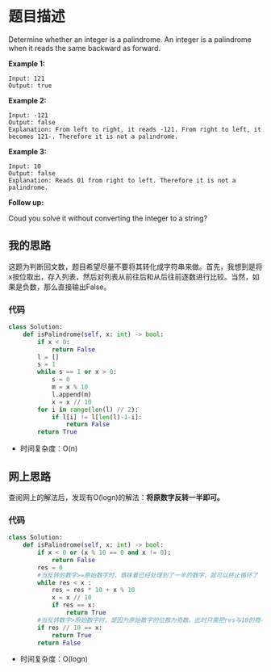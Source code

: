 # 题目描述

Determine whether an integer is a palindrome. An integer is a palindrome when it reads the same backward as forward.

**Example 1:**

```
Input: 121
Output: true
```

**Example 2:**

```
Input: -121
Output: false
Explanation: From left to right, it reads -121. From right to left, it becomes 121-. Therefore it is not a palindrome.
```

**Example 3:**

```
Input: 10
Output: false
Explanation: Reads 01 from right to left. Therefore it is not a palindrome.
```

**Follow up:**

Coud you solve it without converting the integer to a string?

## 我的思路

这题为判断回文数，题目希望尽量不要将其转化成字符串来做。首先，我想到是将x按位取出，存入列表，然后对列表从前往后和从后往前逐数进行比较。当然，如果是负数，那么直接输出False。

### 代码

```python
class Solution:
    def isPalindrome(self, x: int) -> bool:
        if x < 0:
            return False
        l = []
        s = 1
        while s == 1 or x > 0:
            s = 0
            m = x % 10
            l.append(m)
            x = x // 10
        for i in range(len(l) // 2):
            if l[i] != l[len(l)-1-i]:
                return False
        return True
```

+ 时间复杂度：O(n)

## 网上思路

查阅网上的解法后，发现有O(logn)的解法：**将原数字反转一半即可。**

### 代码

```python
class Solution:
    def isPalindrome(self, x: int) -> bool:
        if x < 0 or (x % 10 == 0 and x != 0):
            return False
        res = 0 
        #当反转的数字>=原始数字时，意味着已经处理到了一半的数字，就可以终止循环了
        while res < x : 
            res = res * 10 + x % 10
            x = x // 10 
            if res == x:
                return True
        #当反转数字>原始数字时，是因为原始数字的位数为奇数。此时只需把res与10的商与x进行比较即可
        if res // 10 == x:
            return True
        return False
```

+ 时间复杂度：O(logn)
